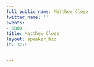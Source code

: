 ---
full_public_name: Matthew Close
twitter_name: ''
events:
- 6880
title: Matthew Close
layout: speaker_bio
id: 3276

---
